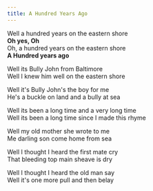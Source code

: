 ```yaml
---
title: A Hundred Years Ago
---
```


Well a hundred years on the eastern shore  
**Oh yes, Oh**  
Oh, a hundred years on the eastern shore  
**A Hundred years ago**

Well its Bully John from Baltimore  
Well I knew him well on the eastern shore

Well it's Bully John's the boy for me  
He's a buckle on land and a bully at sea

Well its been a long time and a very long time  
Well its been a long time since I made this rhyme

Well my old mother she wrote to me  
Me darling son come home from sea

Well I thought I heard the first mate cry  
That bleeding top main sheave is dry

Well I thought I heard the old man say  
Well it's one more pull and then belay